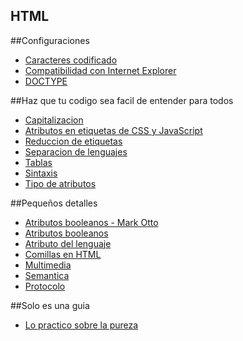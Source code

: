 HTML
----

##Configuraciones
- [Caracteres codificado]
- [Compatibilidad con Internet Explorer]
- [DOCTYPE]

##Haz que tu codigo sea facil de entender para todos
- [Capitalizacion]
- [Atributos en etiquetas de CSS y JavaScript]
- [Reduccion de etiquetas]
- [Separacion de lenguajes]
- [Tablas]
- [Sintaxis]
- [Tipo de atributos]

##Pequeños detalles
- [Atributos booleanos - Mark Otto]
- [Atributos booleanos]
- [Atributo del lenguaje]
- [Comillas en HTML]
- [Multimedia]
- [Semantica]
- [Protocolo]

##Solo es una guia 
- [Lo practico sobre la pureza]

[atributos booleanos - mark otto]:https://github.com/frontend-labs/style-guide/blob/master/html/atributos-booleanos-mark-otto.md

[atributos booleanos]:https://github.com/frontend-labs/style-guide/blob/master/html/atributos-booleanos.md

[atributo del lenguaje]:https://github.com/frontend-labs/style-guide/blob/master/html/atributos-del-lenguaje.md

[capitalizacion]:https://github.com/frontend-labs/style-guide/blob/master/html/capitalizacion.md

[caracteres codificado]:https://github.com/frontend-labs/style-guide/blob/master/html/caracteres-codificados.md

[atributos en etiquetas de css y javascript]:https://github.com/frontend-labs/style-guide/blob/master/html/atributos-en-etiquetas-de-css-y-javascript.md

[comillas en html]:https://github.com/frontend-labs/style-guide/blob/master/html/comillas-en-HTML.md

[compatibilidad con internet explorer]:https://github.com/frontend-labs/style-guide/blob/master/html/compatibilidad-con-internet-explorer.md

[doctype]:https://github.com/frontend-labs/style-guide/blob/master/html/doctype.md

[lo practico sobre la pureza]:https://github.com/frontend-labs/style-guide/blob/master/html/lo-practico-sobre-la-pureza.md

[multimedia]:https://github.com/frontend-labs/style-guide/blob/master/html/multimedia.md

[protocolo]:https://github.com/frontend-labs/style-guide/blob/master/html/protocolo.md

[reduccion de etiquetas]:https://github.com/frontend-labs/style-guide/blob/master/html/reduccion-de-etiquetas.md

[semantica]:https://github.com/frontend-labs/style-guide/blob/master/html/semantica.md

[separacion de lenguajes]:https://github.com/frontend-labs/style-guide/blob/master/html/separacion-de-lenguajes.md

[sintaxis]:https://github.com/frontend-labs/style-guide/blob/master/html/sintaxis.md

[tablas]:https://github.com/frontend-labs/style-guide/blob/master/html/tablas.md

[tipo de atributos]:https://github.com/frontend-labs/style-guide/blob/master/html/tipo-de-atributos.md

